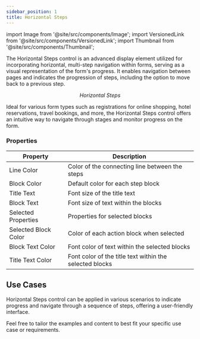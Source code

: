 ```yaml
---
sidebar_position: 1
title: Horizontal Steps
---
```


import Image from '@site/src/components/Image';
import VersionedLink from '@site/src/components/VersionedLink';
import Thumbnail from '@site/src/components/Thumbnail';

The Horizontal Steps control is an advanced display element utilized for incorporating horizontal, multi-step navigation within forms, serving as a visual representation of the form's progress. It enables navigation between pages and indicates the progression of steps, including the option to move back to a previous step.

<figure>
  <Thumbnail src="/img/reference/controls/horizontal-steps/preview.jpeg" alt="Horizontal Steps" />
  <figcaption align="center"><i>Horizontal Steps</i></figcaption>
</figure>

Ideal for various form types such as registrations for online shopping, hotel reservations, travel bookings, and more, the Horizontal Steps control offers an intuitive way to navigate through stages and monitor progress on the form.

### Properties

| Property           | Description                                              |
|--------------------|----------------------------------------------------------|
| Line Color          | Color of the connecting line between the steps            |
| Block Color         | Default color for each step block                         |
| Title Text          | Font size of the title text                               |
| Block Text          | Font size of text within the blocks                       |
| Selected Properties | Properties for selected blocks                            |
| Selected Block Color | Color of each action block when selected                  |
| Block Text Color    | Font color of text within the selected blocks             |
| Title Text Color    | Font color of the title text within the selected blocks   |


## Use Cases

Horizontal Steps control can be applied in various scenarios to indicate progress and navigate through a sequence of steps, offering a user-friendly interface.

Feel free to tailor the examples and content to best fit your specific use case or requirements.
